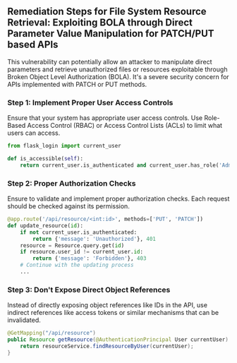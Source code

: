 

## Remediation Steps for File System Resource Retrieval: Exploiting BOLA through Direct Parameter Value Manipulation for PATCH/PUT based APIs 

This vulnerability can potentially allow an attacker to manipulate direct parameters and retrieve unauthorized files or resources exploitable through Broken Object Level Authorization (BOLA). It's a severe security concern for APIs implemented with PATCH or PUT methods. 

### Step 1: Implement Proper User Access Controls

Ensure that your system has appropriate user access controls. Use Role-Based Access Control (RBAC) or Access Control Lists (ACLs) to limit what users can access.

```python
from flask_login import current_user

def is_accessible(self):
    return current_user.is_authenticated and current_user.has_role('Admin')
```

### Step 2: Proper Authorization Checks 

Ensure to validate and implement proper authorization checks. Each request should be checked against its permission.

```python
@app.route('/api/resource/<int:id>', methods=['PUT', 'PATCH'])
def update_resource(id):
    if not current_user.is_authenticated:
        return {'message': 'Unauthorized'}, 401
    resource = Resource.query.get(id)
    if resource.user_id != current_user.id:
        return {'message': 'Forbidden'}, 403
    # Continue with the updating process
    ...
```

### Step 3: Don't Expose Direct Object References

Instead of directly exposing object references like IDs in the API, use indirect references like access tokens or similar mechanisms that can be invalidated.

```java
@GetMapping("/api/resource")
public Resource getResource(@AuthenticationPrincipal User currentUser) {
    return resourceService.findResourceByUser(currentUser);
}
```